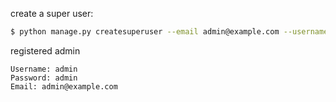 create a super user:
```bash
$ python manage.py createsuperuser --email admin@example.com --username admin
```

registered admin
```
Username: admin
Password: admin
Email: admin@example.com
```